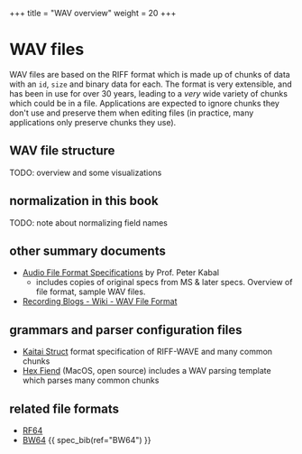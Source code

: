 +++
title = "WAV overview"
weight = 20
+++

# WAV files

WAV files are based on the RIFF format which is made up of chunks of data with an `id`, `size` and binary data for each. The format is very extensible, and has been in use for over 30 years, leading to a *very* wide variety of chunks which could be in a file. Applications are expected to ignore chunks they don't use and preserve them when editing files (in practice, many applications only preserve chunks they use). 

## WAV file structure

TODO: overview and some visualizations

## normalization in this book

TODO: note about normalizing field names

## other summary documents

* [Audio File Format Specifications](https://www.mmsp.ece.mcgill.ca/Documents/AudioFormats/WAVE/WAVE.html) by Prof. Peter Kabal
  * includes copies of original specs from MS & later specs. Overview of file format, sample WAV files. 
* [Recording Blogs - Wiki - WAV File Format](https://www.recordingblogs.com/wiki/wave-file-format)

## grammars and parser configuration files

* [Kaitai Struct](http://formats.kaitai.io/wav/) format specification of RIFF-WAVE and many common chunks
* [Hex Fiend](http://hexfiend.com/) (MacOS, open source) includes a WAV parsing template which parses many common chunks

## related file formats

* [RF64](https://en.wikipedia.org/wiki/RF64)
* [BW64](https://www.itu.int/dms_pubrec/itu-r/rec/bs/R-REC-BS.2088-1-201910-I!!PDF-E.pdf) {{ spec_bib(ref="BW64") }}

